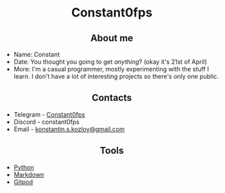 <h1 align=center>Constant0fps</h1>
<h2 align=center>About me</h2>

- Name: Constant 
- Date: You thought you going to get *anything*? (okay it's 21st of April)
- More: I'm a casual programmer, mostly experimenting with the stuff I learn. I don't have a lot of interesting projects so there's only one public. 

<h2 align=center>Contacts</h2>

- Telegram - [Constant0fps](https://www.t.me/constant0fps)
- Discord - constant0fps
- Email - konstantin.s.kozlov@gmail.com

<h2 align=center>Tools</h2>

- [Python](https://www.python.org/)
- [Markdown](https://www.markdownguide.org/)
- [Gitpod](https://www.gitpod.io/)